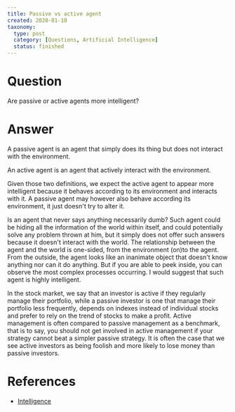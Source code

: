 ```yaml
---
title: Passive vs active agent
created: 2020-01-10
taxonomy:
  type: post
  category: [Questions, Artificial Intelligence]
  status: finished
---
```


# Question
Are passive or active agents more intelligent?

# Answer
A passive agent is an agent that simply does its thing but does not interact with the environment.

An active agent is an agent that actively interact with the environment.

Given those two definitions, we expect the active agent to appear more intelligent because it behaves according to its environment and interacts with it. A passive agent may however also behave according its environment, it just doesn't try to alter it.

Is an agent that never says anything necessarily dumb? Such agent could be hiding all the information of the world within itself, and could potentially solve any problem thrown at him, but it simply does not offer such answers because it doesn't interact with the world. The relationship between the agent and the world is one-sided, from the environment (on)to the agent. From the outside, the agent looks like an inanimate object that doesn't know anything nor can it do anything. But if you are able to peek inside, you can observe the most complex processes occurring. I would suggest that such agent is highly intelligent.

In the stock market, we say that an investor is active if they regularly manage their portfolio, while a passive investor is one that manage their portfolio less frequently, depends on indexes instead of individual stocks and prefer to rely on the trend of stocks to make a profit. Active management is often compared to passive management as a benchmark, that is to say, you should not get involved in active management if your strategy cannot beat a simpler passive strategy. It is often the case that we see active investors as being foolish and more likely to lose money than passive investors.

# References
* [Intelligence](../../../../agi/intelligence)
